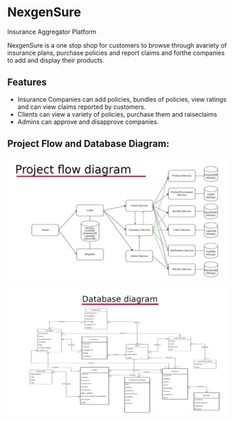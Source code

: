 
# NexgenSure
 Insurance Aggregator Platform
 
 NexgenSure​ is ​a ​one​ stop​ shop​ for ​customers​ to ​browse ​through a ​variety​
of ​insurance​ plans, purchase​ policies ​and report​ claims ​and​ for​ the​
companies​ to ​add ​and​ display​ their ​products.

## Features
- Insurance Companies can add policies, bundles of policies, view ratings and can view claims reported by customers.
- Clients ​can​ view​ a ​variety​ of ​policies, ​purchase​ them ​and​ raise ​claims
- Admins can approve and disapprove companies.

## Project Flow and Database Diagram:

![](https://github.com/ParthLPatel/NexgenSure/blob/master/project-flow.PNG)

![](https://github.com/ParthLPatel/NexgenSure/blob/master/database-diagram.PNG)

